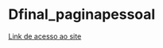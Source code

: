 # Dfinal_paginapessoal

<a href="https://anaclaracoelho.github.io/Dfinal_paginapessoal/"/>Link de acesso ao site</a>
